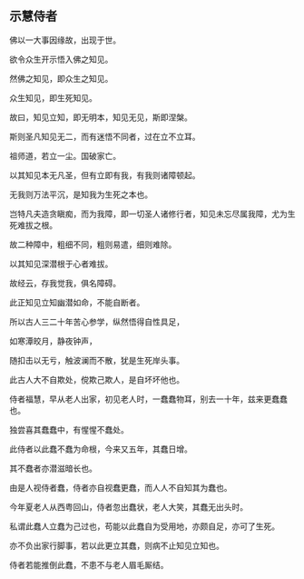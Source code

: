 ## 示慧侍者

佛以一大事因缘故，出现于世。

欲令众生开示悟入佛之知见。

然佛之知见，即众生之知见。

众生知见，即生死知见。

故曰，知见立知，即无明本，知见无见，斯即涅槃。

斯则圣凡知见无二，而有迷悟不同者，过在立不立耳。

祖师道，若立一尘。国破家亡。

以其知见本无凡圣，但有立即有我，有我则诸障顿起。

无我则万法平沉，是知我为生死之本也。

岂特凡夫造贪瞋痴，而为我障，即一切圣人诸修行者，知见未忘尽属我障，尤为生死难拔之根。

故二种障中，粗细不同，粗则易遣，细则难除。

以其知见深潜根于心者难拔。

故经云，存我觉我，俱名障碍。

此正知见立知幽潜如命，不能自断者。

所以古人三二十年苦心参学，纵然悟得自性具足，

如寒潭皎月，静夜钟声，

随扣击以无亏，触波澜而不散，犹是生死岸头事。

此古人大不自欺处，傥欺己欺人，是自坏坏他也。

侍者福慧，早从老人出家，初见老人时，一蠢蠢物耳，别去一十年，兹来更蠢蠢也。

独尝喜其蠢蠢中，有惺惺不蠢处。

此侍者以此蠢不蠢为命根，今来又五年，其蠢日增。

其不蠢者亦潜滋暗长也。

由是人视侍者蠢，侍者亦自视蠢更蠢，而人人不自知其为蠢也。

今年夏老人从西粤回山，侍者忽出蠢状，老人大笑，其蠢无出头时。

私谓此蠢人立蠢为己过也，苟能以此蠢自为受用地，亦颇自足，亦可了生死。

亦不负出家行脚事，若以此更立其蠢，则病不止知见立知也。

侍者若能推倒此蠢，不患不与老人眉毛厮结。
